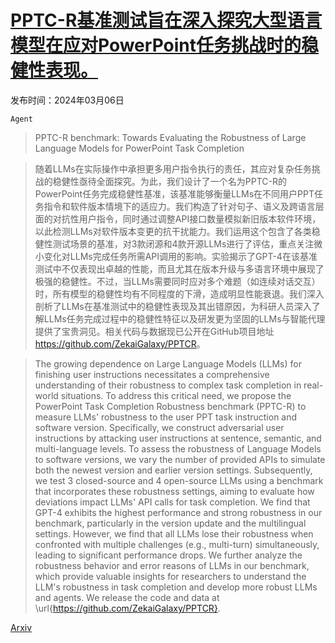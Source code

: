 # [PPTC-R基准测试旨在深入探究大型语言模型在应对PowerPoint任务挑战时的稳健性表现。](https://arxiv.org/abs/2403.03788)

发布时间：2024年03月06日

`Agent`

> PPTC-R benchmark: Towards Evaluating the Robustness of Large Language Models for PowerPoint Task Completion

> 随着LLMs在实际操作中承担更多用户指令执行的责任，其应对复杂任务挑战的稳健性亟待全面探究。为此，我们设计了一个名为PPTC-R的PowerPoint任务完成稳健性基准，该基准能够衡量LLMs在不同用户PPT任务指令和软件版本情境下的适应力。我们构造了针对句子、语义及跨语言层面的对抗性用户指令，同时通过调整API接口数量模拟新旧版本软件环境，以此检测LLMs对软件版本变更的抗干扰能力。我们运用这个包含了各类稳健性测试场景的基准，对3款闭源和4款开源LLMs进行了评估，重点关注微小变化对LLMs完成任务所需API调用的影响。实验揭示了GPT-4在该基准测试中不仅表现出卓越的性能，而且尤其在版本升级与多语言环境中展现了极强的稳健性。不过，当LLMs需要同时应对多个难题（如连续对话交互）时，所有模型的稳健性均有不同程度的下滑，造成明显性能衰退。我们深入剖析了LLMs在基准测试中的稳健性表现及其出错原因，为科研人员深入了解LLMs任务完成过程中的稳健性特征以及研发更为坚固的LLMs与智能代理提供了宝贵洞见。相关代码与数据现已公开在GitHub项目地址<https://github.com/ZekaiGalaxy/PPTCR>。

> The growing dependence on Large Language Models (LLMs) for finishing user instructions necessitates a comprehensive understanding of their robustness to complex task completion in real-world situations. To address this critical need, we propose the PowerPoint Task Completion Robustness benchmark (PPTC-R) to measure LLMs' robustness to the user PPT task instruction and software version. Specifically, we construct adversarial user instructions by attacking user instructions at sentence, semantic, and multi-language levels. To assess the robustness of Language Models to software versions, we vary the number of provided APIs to simulate both the newest version and earlier version settings. Subsequently, we test 3 closed-source and 4 open-source LLMs using a benchmark that incorporates these robustness settings, aiming to evaluate how deviations impact LLMs' API calls for task completion. We find that GPT-4 exhibits the highest performance and strong robustness in our benchmark, particularly in the version update and the multilingual settings. However, we find that all LLMs lose their robustness when confronted with multiple challenges (e.g., multi-turn) simultaneously, leading to significant performance drops. We further analyze the robustness behavior and error reasons of LLMs in our benchmark, which provide valuable insights for researchers to understand the LLM's robustness in task completion and develop more robust LLMs and agents. We release the code and data at \url{https://github.com/ZekaiGalaxy/PPTCR}.

[Arxiv](https://arxiv.org/abs/2403.03788)